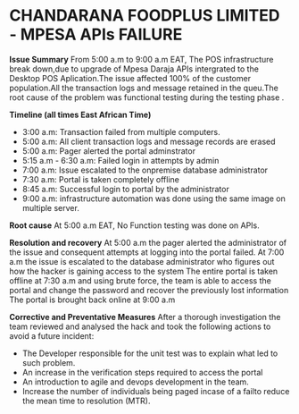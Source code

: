 # CHANDARANA FOODPLUS LIMITED - MPESA APIs FAILURE

**Issue Summary**
From 5:00 a.m to 9:00 a.m EAT, The POS infrastructure break down,due to upgrade of Mpesa Daraja APIs intergrated to the Desktop POS Aplication.The issue affected 100% of the customer population.All the transaction logs and message retained in the queu.The root cause of the problem was functional testing during the testing phase .

**Timeline (all times East African Time)**
- 3:00 a.m: Transaction failed from multiple computers.
- 5:00 a.m: All client transaction logs and message records are erased
- 5:00 a.m: Pager alerted the portal adminstrator
- 5:15 a.m - 6:30 a.m: Failed login in attempts by admin
- 7:00 a.m: Issue escalated to the onpremise database administrator
- 7:30 a.m: Portal is taken completely offline
- 8:45 a.m: Successful login to portal by the administrator
- 9:00 a.m: infrastructure automation was done using the same image on multiple server.

**Root cause**
At 5:00 a.m EAT, No Function testing was done on APIs.

**Resolution and recovery**
At 5:00 a.m the pager alerted the administrator of the issue and consequent attempts at logging into the portal failed.
At 7:00 a.m the issue is escalated to the database administrator who figures out how the hacker is gaining access to the system
The entire portal is taken offline at 7:30 a.m and using brute force, the team is able to access the portal and change the password and recover the previously lost information
The portal is brought back online at 9:00 a.m

**Corrective and Preventative Measures**
After a thorough investigation the team reviewed and analysed the hack and took the following actions to avoid a future incident:
- The Developer responsible for the unit test was to explain what led to such problem.
- An increase in the verification steps required to access the portal
- An introduction to agile and devops development in the team.
- Increase the number of individuals being paged incase of a failto reduce the mean time to resolution (MTR).
